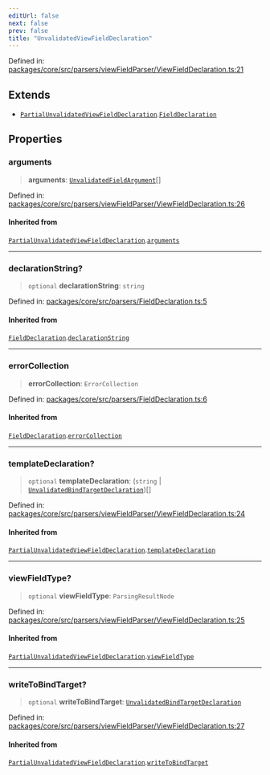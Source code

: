 ```yaml
---
editUrl: false
next: false
prev: false
title: "UnvalidatedViewFieldDeclaration"
---
```


Defined in: [packages/core/src/parsers/viewFieldParser/ViewFieldDeclaration.ts:21](https://github.com/mProjectsCode/obsidian-meta-bind-plugin/blob/6e87907d27dd07b6437b63c980b11d2bfef62599/packages/core/src/parsers/viewFieldParser/ViewFieldDeclaration.ts#L21)

## Extends

- [`PartialUnvalidatedViewFieldDeclaration`](/obsidian-meta-bind-plugin-docs/api/interfaces/partialunvalidatedviewfielddeclaration/).[`FieldDeclaration`](/obsidian-meta-bind-plugin-docs/api/interfaces/fielddeclaration/)

## Properties

### arguments

> **arguments**: [`UnvalidatedFieldArgument`](/obsidian-meta-bind-plugin-docs/api/interfaces/unvalidatedfieldargument/)[]

Defined in: [packages/core/src/parsers/viewFieldParser/ViewFieldDeclaration.ts:26](https://github.com/mProjectsCode/obsidian-meta-bind-plugin/blob/6e87907d27dd07b6437b63c980b11d2bfef62599/packages/core/src/parsers/viewFieldParser/ViewFieldDeclaration.ts#L26)

#### Inherited from

[`PartialUnvalidatedViewFieldDeclaration`](/obsidian-meta-bind-plugin-docs/api/interfaces/partialunvalidatedviewfielddeclaration/).[`arguments`](/obsidian-meta-bind-plugin-docs/api/interfaces/partialunvalidatedviewfielddeclaration/#arguments)

***

### declarationString?

> `optional` **declarationString**: `string`

Defined in: [packages/core/src/parsers/FieldDeclaration.ts:5](https://github.com/mProjectsCode/obsidian-meta-bind-plugin/blob/6e87907d27dd07b6437b63c980b11d2bfef62599/packages/core/src/parsers/FieldDeclaration.ts#L5)

#### Inherited from

[`FieldDeclaration`](/obsidian-meta-bind-plugin-docs/api/interfaces/fielddeclaration/).[`declarationString`](/obsidian-meta-bind-plugin-docs/api/interfaces/fielddeclaration/#declarationstring)

***

### errorCollection

> **errorCollection**: `ErrorCollection`

Defined in: [packages/core/src/parsers/FieldDeclaration.ts:6](https://github.com/mProjectsCode/obsidian-meta-bind-plugin/blob/6e87907d27dd07b6437b63c980b11d2bfef62599/packages/core/src/parsers/FieldDeclaration.ts#L6)

#### Inherited from

[`FieldDeclaration`](/obsidian-meta-bind-plugin-docs/api/interfaces/fielddeclaration/).[`errorCollection`](/obsidian-meta-bind-plugin-docs/api/interfaces/fielddeclaration/#errorcollection)

***

### templateDeclaration?

> `optional` **templateDeclaration**: (`string` \| [`UnvalidatedBindTargetDeclaration`](/obsidian-meta-bind-plugin-docs/api/interfaces/unvalidatedbindtargetdeclaration/))[]

Defined in: [packages/core/src/parsers/viewFieldParser/ViewFieldDeclaration.ts:24](https://github.com/mProjectsCode/obsidian-meta-bind-plugin/blob/6e87907d27dd07b6437b63c980b11d2bfef62599/packages/core/src/parsers/viewFieldParser/ViewFieldDeclaration.ts#L24)

#### Inherited from

[`PartialUnvalidatedViewFieldDeclaration`](/obsidian-meta-bind-plugin-docs/api/interfaces/partialunvalidatedviewfielddeclaration/).[`templateDeclaration`](/obsidian-meta-bind-plugin-docs/api/interfaces/partialunvalidatedviewfielddeclaration/#templatedeclaration)

***

### viewFieldType?

> `optional` **viewFieldType**: `ParsingResultNode`

Defined in: [packages/core/src/parsers/viewFieldParser/ViewFieldDeclaration.ts:25](https://github.com/mProjectsCode/obsidian-meta-bind-plugin/blob/6e87907d27dd07b6437b63c980b11d2bfef62599/packages/core/src/parsers/viewFieldParser/ViewFieldDeclaration.ts#L25)

#### Inherited from

[`PartialUnvalidatedViewFieldDeclaration`](/obsidian-meta-bind-plugin-docs/api/interfaces/partialunvalidatedviewfielddeclaration/).[`viewFieldType`](/obsidian-meta-bind-plugin-docs/api/interfaces/partialunvalidatedviewfielddeclaration/#viewfieldtype)

***

### writeToBindTarget?

> `optional` **writeToBindTarget**: [`UnvalidatedBindTargetDeclaration`](/obsidian-meta-bind-plugin-docs/api/interfaces/unvalidatedbindtargetdeclaration/)

Defined in: [packages/core/src/parsers/viewFieldParser/ViewFieldDeclaration.ts:27](https://github.com/mProjectsCode/obsidian-meta-bind-plugin/blob/6e87907d27dd07b6437b63c980b11d2bfef62599/packages/core/src/parsers/viewFieldParser/ViewFieldDeclaration.ts#L27)

#### Inherited from

[`PartialUnvalidatedViewFieldDeclaration`](/obsidian-meta-bind-plugin-docs/api/interfaces/partialunvalidatedviewfielddeclaration/).[`writeToBindTarget`](/obsidian-meta-bind-plugin-docs/api/interfaces/partialunvalidatedviewfielddeclaration/#writetobindtarget)
